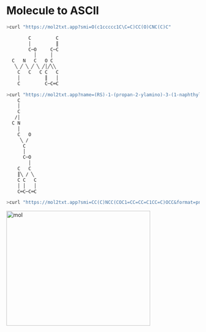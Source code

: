 # Molecule to ASCII

```bash
>curl "https://mol2txt.app?smi=O(c1ccccc1C\C=C)CC(O)CNC(C)C"

        C         C
        │         ║
        C─O     C─C
          │     │
  C   N   C   O C
   ╲ ╱ ╲ ╱ ╲ ╱│╱╲╲
    C   C   C C   C
    │         ║   │
    C         C─C═C

>curl "https://mol2txt.app?name=(RS)-1-(propan-2-ylamino)-3-(1-naphthyloxy)propan-2-ol"
    C
    │
    C
   /│
  C N
    │
    C   O
     ╲ /
      C
      │
      C─O
        │
    C   C
    ║╲ / ╲
    C C   C
    │ │   │
    C═C─C═C

>curl "https://mol2txt.app?smi=CC(C)NCC(COC1=CC=CC=C1CC=C)OCC&format=png" --output mol.png
```
<img width="375" height="300" alt="mol" src="https://github.com/user-attachments/assets/2cf32ff4-735b-4482-9345-d195cc824529" />

